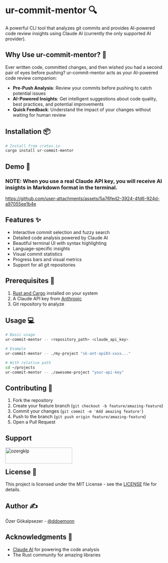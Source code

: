 # ur-commit-mentor 🔍

A powerful CLI tool that analyzes git commits and provides AI-powered code review insights using Claude AI (currently the only supported AI provider).

## Why Use ur-commit-mentor? 🤔

Ever written code, committed changes, and then wished you had a second pair of eyes before pushing? ur-commit-mentor acts as your AI-powered code review companion:

- **Pre-Push Analysis**: Review your commits before pushing to catch potential issues
- **AI-Powered Insights**: Get intelligent suggestions about code quality, best practices, and potential improvements
- **Quick Feedback**: Understand the impact of your changes without waiting for human review

## Installation 📦

```bash
# Install from crates.io
cargo install ur-commit-mentor
```

## Demo 🎥

### NOTE: When you use a real Claude API key, you will receive AI insights in Markdown format in the terminal.

https://github.com/user-attachments/assets/5a76fed2-3924-4fd6-924d-a97055ee1b4e

## Features ✨

- Interactive commit selection and fuzzy search
- Detailed code analysis powered by Claude AI 
- Beautiful terminal UI with syntax highlighting
- Language-specific insights
- Visual commit statistics
- Progress bars and visual metrics
- Support for all git repositories

## Prerequisites 🔑

1. [Rust and Cargo](https://rustup.rs/) installed on your system
2. A Claude API key from [Anthropic](https://www.anthropic.com/)
3. Git repository to analyze

## Usage 💻

```bash
# Basic usage
ur-commit-mentor -- <repository_path> <claude_api_key>

# Example
ur-commit-mentor -- ./my-project "sk-ant-api03-xxxx..."

# With relative path
cd ~/projects
ur-commit-mentor -- ./awesome-project "your-api-key"
```

## Contributing 🤝

1. Fork the repository
2. Create your feature branch (`git checkout -b feature/amazing-feature`)
3. Commit your changes (`git commit -m 'Add amazing feature'`)
4. Push to the branch (`git push origin feature/amazing-feature`)
5. Open a Pull Request

## Support 
<p><a href="https://www.buymeacoffee.com/ozergklp"> <img align="left" src="https://cdn.buymeacoffee.com/buttons/v2/default-yellow.png" height="50" width="210" alt="ozergklp" /></a></p><br><br>


## License 📄

This project is licensed under the MIT License - see the [LICENSE](LICENSE) file for details.

## Author ✍️

Özer Gökalpsezer - [@ddoemonn](https://github.com/ddoemonn)

## Acknowledgments 🙏

- [Claude AI](https://www.anthropic.com/) for powering the code analysis
- The Rust community for amazing libraries
